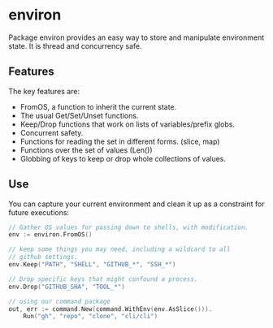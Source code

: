 # environ

Package environ provides an easy way to store and manipulate environment state. It is thread and concurrency safe.

## Features

The key features are:

- FromOS, a function to inherit the current state.
- The usual Get/Set/Unset functions.
- Keep/Drop functions that work on lists of variables/prefix globs.
- Concurrent safety.
- Functions for reading the set in different forms. (slice, map)
- Functions over the set of values (Len())
- Globbing of keys to keep or drop whole collections of values.

## Use

You can capture your current environment and clean it up as a constraint for future executions:

```go
// Gather OS values for passing down to shells, with modification.
env := environ.FromOS()

// keep some things you may need, including a wildcard to all
// github settings.
env.Keep("PATH", "SHELL", "GITHUB_*", "SSH_*")

// Drop specific keys that might confound a process.
env.Drop("GITHUB_SHA", "TOOL_*")

// using our command package 
out, err := command.New(command.WithEnv(env.AsSlice())).
    Run("gh", "repo", "clone", "cli/cli")
```

